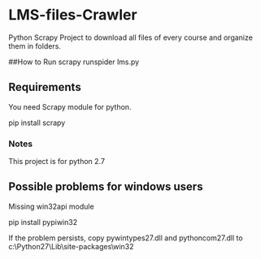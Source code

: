 # LMS-files-Crawler
Python Scrapy Project to download all files of every course and organize them in folders.

##How to Run
scrapy runspider lms.py

## Requirements
You need Scrapy module for python. 

pip install scrapy

### Notes
This project is for python 2.7

## Possible problems for windows users

Missing win32api module

pip install pypiwin32

If  the problem persists, copy pywintypes27.dll and pythoncom27.dll to c:\Python27\Lib\site-packages\win32

